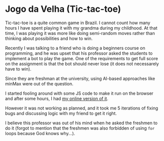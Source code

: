 # Jogo da Velha (Tic-tac-toe)

Tic-tac-toe is a quite common game in Brazil. I cannot count how many hours I have spent playing it with my grandma during my childhood. At that time, I was playing it was more like doing semi-random moves rather than thinking about possibilities and how to win.

Recently I was talking to a friend who is doing a beginners course on programming, and he was upset that his professor asked the students to implement a bot to play the game. One of the requirements to get full score on the assignment is that the bot should never lose (it does not necessarely have to win).

Since they are freshman at the university, using AI-based approaches like minMax were out of the question.

I started fooling around with some JS code to make it run on the browser and after some hours, I had [my online version of it](https://israelzinc.github.io/jogovelha).

However it was not working as planned, and it took me 5 iterations of fixing bugs and discussing logic with my friend to get it right.

I believe this professor was out of his mind when he asked the freshmen to do it (forgot to mention that the freshmen was also forbidden of using `for` loops because God knows why...).

<!-- Basically my algorithm goes:

1. If bot can win, do it.
2. If opponent will win, blick it.
3. If center is available, play it
4. If corner is available, play it
5. Play in one of the space in between corners -->